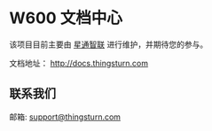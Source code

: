 # W600 文档中心 

该项目目前主要由 [星通智联](https://www.thingsturn.com) 进行维护，并期待您的参与。

文档地址： http://docs.thingsturn.com

## 联系我们

邮箱: support@thingsturn.com